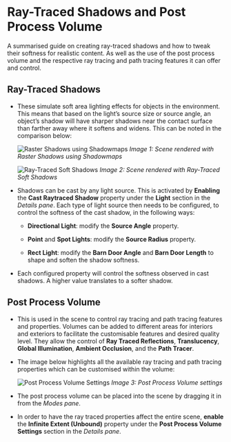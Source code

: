 # Ray-Traced Shadows and Post Process Volume

A summarised guide on creating ray-traced shadows and how to tweak their softness for realistic content. As well as the use of the post process volume and the respective ray tracing and path tracing features it can offer and control.

## Ray-Traced Shadows
* These simulate soft area lighting effects for objects in the environment. This means that based on the light’s source size or source angle, an object’s shadow will have sharper shadows near the contact surface than farther away where it softens and widens. This can be noted in the comparison below:

    ![Raster Shadows using Shadowmaps](https://docs.unrealengine.com/Images/Engine/Rendering/RayTracing/RT_Shadows_Disabled-3.jpg)
    *Image 1: Scene rendered with Raster Shadows using Shadowmaps*

    ![Ray-Traced Soft Shadows](https://docs.unrealengine.com/Images/Engine/Rendering/RayTracing/RT_Shadows_Enabled-3.jpg)
    *Image 2: Scene rendered with Ray-Traced Soft Shadows*

* Shadows can be cast by any light source. This is activated by **Enabling** the **Cast Raytraced Shadow** property under the **Light** section in the *Details pane*. Each type of light source then needs to be configured, to control the softness of the cast shadow, in the following ways:
  
  * **Directional Light**: modify the **Source Angle** property.

  * **Point** and **Spot Lights**: modify the **Source Radius** property.
  
  * **Rect Light**: modify the **Barn Door Angle** and **Barn Door Length** to shape and soften the shadow softness.

* Each configured property will control the softness observed in cast shadows. A higher value translates to a softer shadow.

## Post Process Volume
* This is used in the scene to control ray tracing and path tracing features and properties. Volumes can be added to different areas for interiors and exteriors to facilitate the customisable features and desired quality level. They allow the control of **Ray Traced Reflections**, **Translucency**, **Global Illumination**, **Ambient Occlusion**, and the **Path Tracer**.

* The image below highlights all the available ray tracing and path tracing properties which can be customised within the volume:

  ![Post Process Volume Settings](https://docs.unrealengine.com/Images/Engine/Rendering/RayTracing/PPV_Settings.jpg)
  *Image 3: Post Process Volume settings*

* The post process volume can be placed into the scene by dragging it in from the *Modes pane*.

* In order to have the ray traced properties affect the entire scene, **enable** the **Infinite Extent (Unbound)** property under the **Post Process Volume Settings** section in the *Details pane*.